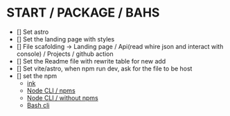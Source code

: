 # START / PACKAGE / BAHS

-   [] Set astro
-   [] Set the landing page with styles
-   [] File scafolding -> Landing page / Api(read whire json and interact with console) / Projects / github action
-   [] Set the Readme file with rewrite table for new add
-   [] Set vite/astro, when npm run dev, ask for the file to be host
-   [] set the npm
    -   [ink](https://www.npmjs.com/package/ink-table)
    -   [Node CLI / npms](https://www.freecodecamp.org/news/nodejs-tutorial-build-a-task-manager-cli-tool/)
    -   [Node CLI / without npms](https://www.knowledgehut.com/blog/web-development/build-cli-with-node-js)
    -   [Bash cli](https://medium.com/@brotandgames/build-a-custom-cli-with-bash-e3ce60cfb9a4)
